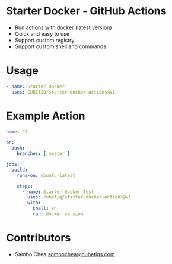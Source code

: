 # Starter Docker - GitHub Actions

- Run actions with docker (latest version)
- Quick and easy to use
- Support custom registry
- Support custom shell and commands

# Usage

```yaml
- name: Starter Docker
  uses: CUBETIQ/starter-docker-actions@v1
```

# Example Action

```yaml
name: CI

on:
  push:
    branches: [ master ]

jobs:
  build:
    runs-on: ubuntu-latest

    steps:
      - name: Starter Docker Test
        uses: cubetiq/starter-docker-actions@v1
        with:
          shell: sh
          run: docker version
```

# Contributors

- Sambo Chea <sombochea@cubetiqs.com>
